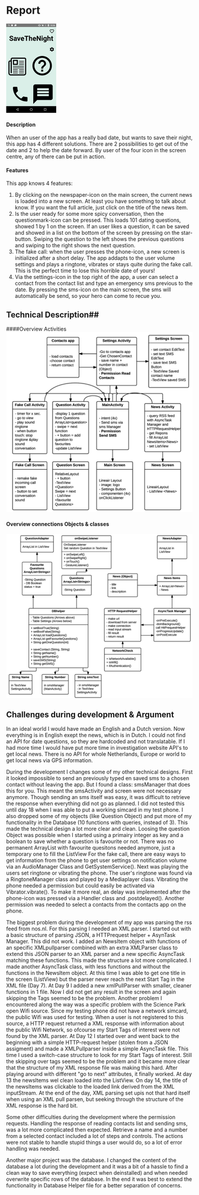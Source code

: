 # Report #

 
![](./doc/screenshot-resize.png)

#### Description
When an user of the app has a really bad date, but wants to save their night, this app has 4 different solutions. There are 2 possibilities to get out of the date and 2 to help the date forward. By user of the four icon in the screen centre, any of there can be put in action. 


#### Features
This app knows 4 features: 

1. By clicking on the newspaper-icon on the main screen, the current news is loaded into a new screen. At least you have something to talk about know. If you want the full article, just click on the title of the news item. 
2. Is the user ready for some more spicy conversation, then the questionmark-icon can be pressed. This loads 101 dating questions, showed 1 by 1 on the screen. If an user likes a question, it can be saved and showed in a list on the bottom of the screen by pressing on the star-button. Swiping the question to the left shows the previous questions and swiping to the right shows the next question.
3. The fake call: when the user presses the phone-icon, a new screen is initialized after a short delay. The app addapts to the user volume settings and plays a ringtone, vibrates or stays quite during the fake call. This is the perfect time to lose this horrible date of yours!
4. Via the settings-icon in the top right of the app, a user can select a contact from the contact list and type an emergency sms previous to the date. By pressing the sms-icon on the main screen, the sms will automatically be send, so your hero can come to recue you. 

## Technical Description##
####Overview Activities
![](./doc/activities-final-uml.png)

#### Overview connections Objects & classes
![](./doc/files-final-uml.png)

## Challenges during development & Argument ##
In an ideal world I would have made an English and a Dutch version. Now everything is in English exept the news, which is in Dutch. I could not find an API for date questions, so they are hardcoded and not translatable. If I had more time I would have put more time in investigation website API's to get local news. There is no API for whole Netherlands, Europe or world to get local news via GPS information. 

During the development I changes some of my other technical designs. First it looked impossible to send an previously typed en saved sms to a chosen contact without leaving the app. But I found a class: smsManager that does this for you. This meant the smsActivity and screen were not necessary anymore. Though sending an sms itself was easy, it was difficult to retrieve the response when everything did not go as planned. I did not tested this until day 18 when I was able to put a working simcard in my test phone. 
I also dropped some of my objects (like Question Object) and put more of my functionality in the Database (10 functions with queries, instead of 3). This made the technical design a lot more clear and clean. Loosing the question Object was possible when I started using a primairy integer as key and a boolean to save whether a question is favourite or not. There was no permanent ArrayList with favourite quesitons needed anymore, just a temporary one to fill the ListView
For the fake call, there are easy ways to get information from the phone to get user settings on notification volume via an AudioManager Class and GetSystemService(). Next was playing the users set ringtone or vibrating the phone. The user's ringtone was found via a RingtoneManager class and played by a Mediaplayer class. Vibrating the phone needed a permission but could easily be activated via Vibrator.vibrate(). To make it more real, an delay was implemented after the phone-icon was pressed via a Handler class and .postdelayed(). 
Another permission was needed to select a contacts from the contacts app on the phone. 

The biggest problem during the development of my app was parsing the rss feed from nos.nl. For this parsing I needed an XML parser. I started out with a basic structure of parsing JSON, a HTTPrequest helper + AsynTask Manager. This did not work. I added an NewsItem object with functions of an specific XMLpullparser combined with an extra XMLParser class to extend this JSON parser to an XML parser and a new specific AsyncTask matching these functions. This made the structure a lot more complicated.  I made another AsyncTask class, with less functions and without the functions in the NewsItem object. At this time I was able to get one title in the screen (ListView) but the parser never reach the next Start Tag in the XML file (Day 7). 
At Day 9 I added a new xmlPullParser with smaller, cleaner functions in 1 file. Now I did not get any result in the screen and again skipping the Tags seemed to be the problem. 
Another problem I encountered along the way was a specific problem with the Science Park open Wifi source. Since my testing phone did not have a network simcard, the public Wifi was used for testing. When a user is not registered to this source, a HTTP request returned a XML response with information about the public Wifi Network, so ofcourse my Start Tags of interest were not found by the XML parser. 
At Day 12 I started over and went back to the beginning with a simple HTTP-request helper (stolen from a JSON assigment) and made a XMLPullparser inside a simple AsyncTask file. This time I used a switch-case structure to look for my Start Tags of interest. Still the skipping over tags seemed to be the problem and it became more clear that the structure of my XML response file was making this hard. After playing around with different "go to next" attributes, it finally worked. At day 13 the newsItems wel clean loaded into the ListView. On day 14, the title of the newsItems was clickable to the loaded link derived from the XML inputStream. 
At the end of the day, XML parsing set upis not that hard itself  when using an XML pull parsen, but seeking through the structure of the XML response is the hard bit. 

Some other difficulties during the development where the permission requests. Handling the response of reading contacts list and sending sms, was a lot more complicated then expected. Retrieve a name and a number from a selected contact included a lot of steps and controls. The actions were not stable to handle stupid things a user would do, so a lot of error handling was needed.

Another major project was the database. I changed the content of the database a lot during the development and it was a bit of a hassle to find a clean way to save everything (expect when deinstalled) and when needed overwrite specific rows of the database. In the end it was best to extend the functionality in Database Helper file for a better separation of concerns. 



